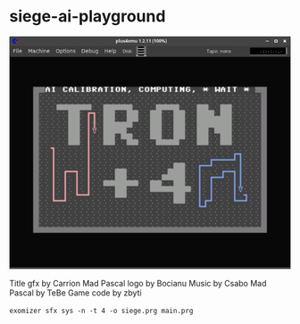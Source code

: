 # siege-ai-playground

![](main.png)

Title gfx by Carrion
Mad Pascal logo by Bocianu
Music by Csabo
Mad Pascal by TeBe
Game code by zbyti

`exomizer sfx sys -n -t 4 -o siege.prg main.prg`